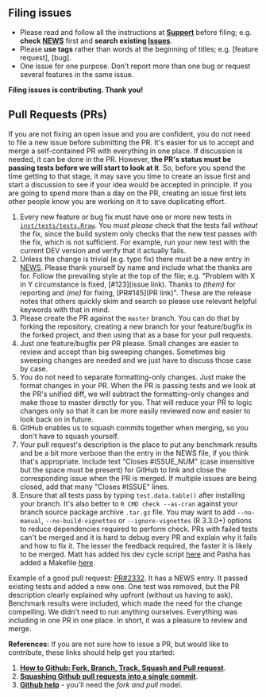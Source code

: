 Filing issues
-------------

- Please read and follow all the instructions at **[Support](https://github.com/Rdatatable/data.table/wiki/Support)** before filing; e.g. **check [NEWS](https://github.com/Rdatatable/data.table/blob/master/NEWS.md)** first and **search existing [Issues](https://github.com/Rdatatable/data.table/issues)**.
- Please **use tags** rather than words at the beginning of titles; e.g. [feature request], [bug].
- One issue for one purpose. Don't report more than one bug or request several features in the same issue.

**Filing issues is contributing. Thank you!**

Pull Requests (PRs)
-------------------

If you are not fixing an open issue and you are confident, you do not need to file a new issue before submitting the PR. It's easier for us to accept and merge a self-contained PR with everything in one place. If discussion is needed, it can be done in the PR. However, **the PR's status must be passing tests before we will start to look at it**. So, before you spend the time getting to that stage, it may save you time to create an issue first and start a discussion to see if your idea would be accepted in principle. If you are going to spend more than a day on the PR, creating an issue first lets other people know you are working on it to save duplicating effort.

1. Every new feature or bug fix must have one or more new tests in [`inst/tests/tests.Rraw`](https://github.com/Rdatatable/data.table/blob/master/inst/tests/tests.Rraw). You _must please_ check that the tests fail _without_ the fix, since the build system only checks that the new test passes _with_ the fix, which is not sufficient. For example, run your new test with the current DEV version and verify that it actually fails.
2. Unless the change is trivial (e.g. typo fix) there must be a new entry in [NEWS](https://github.com/Rdatatable/data.table/blob/master/NEWS.md). Please thank yourself by name and include what the thanks are for. Follow the prevailing style at the top of the file; e.g. "Problem with X in Y circumstance is fixed, [#123](issue link). Thanks to _(them)_ for reporting and _(me)_ for fixing, [PR#145](PR link)". These are the release notes that others quickly skim and search so please use relevant helpful keywords with that in mind.
3. Please create the PR against the `master` branch. You can do that by forking the repository, creating a new branch for your feature/bugfix in the forked project, and then using that as a base for your pull requests.
4. Just one feature/bugfix per PR please. Small changes are easier to review and accept than big sweeping changes. Sometimes big sweeping changes are needed and we just have to discuss those case by case.
5. You do not need to separate formatting-only changes. Just make the format changes in your PR. When the PR is passing tests and we look at the PR's unified diff, we will subtract the formatting-only changes and make those to master directly for you. That will reduce your PR to logic changes only so that it can be more easily reviewed now and easier to look back on in future.
6. GitHub enables us to squash commits together when merging, so you don't have to squash yourself. 
7. Your pull request's description is the place to put any benchmark results and be a bit more verbose than the entry in the NEWS file, if you think that's appropriate. Include text "Closes #ISSUE_NUM" (case insensitive but the space must be present) for GitHub to link and close the corresponding issue when the PR is merged. If multiple issues are being closed, add that many "Closes #ISSUE" lines.
8. Ensure that all tests pass by typing `test.data.table()` after installing your branch. It's also better to `R CMD check --as-cran` against your branch source package archive `.tar.gz` file. You may want to add `--no-manual`, `--no-build-vignettes` or `--ignore-vignettes` (R 3.3.0+) options to reduce dependencies required to perform check. PRs with failed tests can't be merged and it is hard to debug every PR and explain why it fails and how to fix it. The lesser the feedback required, the faster it is likely to be merged. Matt has added his dev cycle script [here](https://github.com/Rdatatable/data.table/blob/master/cc.R) and Pasha has added a Makefile [here](https://github.com/Rdatatable/data.table/blob/master/Makefile).

Example of a good pull request: [PR#2332](https://github.com/Rdatatable/data.table/pull/2332). It has a NEWS entry. It passed existing tests and added a new one. One test was removed, but the PR description clearly explained why upfront (without us having to ask). Benchmark results were included, which made the need for the change compelling. We didn't need to run anything ourselves. Everything was including in one PR in one place. In short, it was a pleasure to review and merge.

**References:** If you are not sure how to issue a PR, but would like to contribute, these links should help get you started:

1. **[How to Github: Fork, Branch, Track, Squash and Pull request](https://gun.io/blog/how-to-github-fork-branch-and-pull-request/)**.
2. **[Squashing Github pull requests into a single commit](http://eli.thegreenplace.net/2014/02/19/squashing-github-pull-requests-into-a-single-commit)**.
3. **[Github help](https://help.github.com/articles/using-pull-requests/)** - you'll need the *fork and pull* model.
